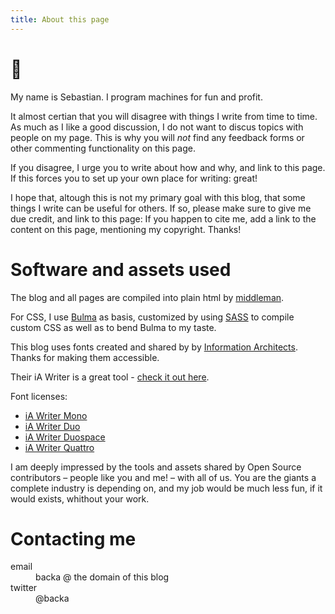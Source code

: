 ```yaml
---
title: About this page
---
```


# 👋

My name is Sebastian. I program machines for fun and profit.

It almost certian that you will disagree with things I write from time to time. As much as I like a good discussion, I do not want to discus topics with people on my page. 
This is why you will _not_ find any feedback forms or other commenting functionality on this page. 

If you disagree, I urge you to write about how and why, and link to this page. If this forces you to set up your own place for writing: great!

I hope that, altough this is not my primary goal with this blog, that some things I write can be useful for others. If so, please make sure to give me due credit, and link to this page: If you happen to cite me, add a link to the content on this page, mentioning my copyright. Thanks!

# Software and assets used

The blog and all pages are compiled into plain html by [middleman][7].

For CSS, I use [Bulma][8] as basis, customized by using [SASS][9] to compile custom CSS as well as to bend Bulma to my taste.

This blog uses fonts created and shared by by [Information Architects][6]. Thanks for making them accessible. 

Their iA Writer is a great tool - [check it out here][5].

Font licenses:

* [iA Writer Mono][1]
* [iA Writer Duo][2]
* [iA Writer Duospace][3]
* [iA Writer Quattro][4]

I am deeply impressed by the tools and assets shared by Open Source contributors – people like you and me! – with all of us. You are the giants a complete industry is depending on, and my job would be much less fun, if it would exists, whithout your work.

# Contacting me

<dl>
    <dt>email</dt>
    <dd>backa @ the domain of this blog</dd>
    <dt>twitter</dt>
    <dd>@backa</dd>
</dl>

[1]: https://github.com/iaolo/iA-Fonts/blob/master/iA%20Writer%20Mono/LICENSE.md
[2]: https://github.com/iaolo/iA-Fonts/blob/master/iA%20Writer%20Duo/LICENSE.md
[3]: https://github.com/iaolo/iA-Fonts/blob/master/iA%20Writer%20Duospace/LICENSE.md
[4]: https://github.com/iaolo/iA-Fonts/blob/master/iA%20Writer%20Quattro/LICENSE.md
[5]: https://ia.net/writer
[6]: https://ia.net
[7]: https://middlemanapp.com
[8]: https://bulma.io
[9]: https://sass-lang.com